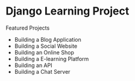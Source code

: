 # Django Learning Project
Featured Projects
-  Building a Blog Application
-  Building a Social Website
-  Building an Online Shop
-  Building a E-learning Platform
-  Building an API
-  Building a Chat Server
